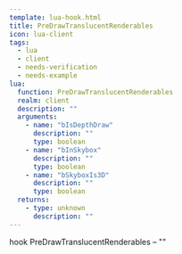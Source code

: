 ```yaml
---
template: lua-hook.html
title: PreDrawTranslucentRenderables
icon: lua-client
tags:
  - lua
  - client
  - needs-verification
  - needs-example
lua:
  function: PreDrawTranslucentRenderables
  realm: client
  description: ""
  arguments:
    - name: "bIsDepthDraw"
      description: ""
      type: boolean
    - name: "bInSkybox"
      description: ""
      type: boolean
    - name: "bSkyboxIs3D"
      description: ""
      type: boolean
  returns:
    - type: unknown
      description: ""
---
```


<div class="lua__search__keywords">
hook PreDrawTranslucentRenderables &#x2013; ""
</div>
